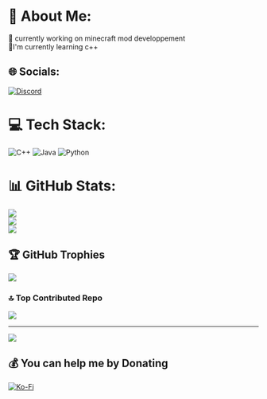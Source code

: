 # 💫 About Me:
🔭 currently working on minecraft mod developpement<br>🌱I'm currently learning c++


## 🌐 Socials:
[![Discord](https://img.shields.io/badge/Discord-%237289DA.svg?logo=discord&logoColor=white)](https://discord.gg/https://discord.gg/Y6Nye8U8) 

# 💻 Tech Stack:
![C++](https://img.shields.io/badge/c++-%2300599C.svg?style=flat&logo=c%2B%2B&logoColor=white) ![Java](https://img.shields.io/badge/java-%23ED8B00.svg?style=flat&logo=openjdk&logoColor=white) ![Python](https://img.shields.io/badge/python-3670A0?style=flat&logo=python&logoColor=ffdd54)
# 📊 GitHub Stats:
![](https://github-readme-stats.vercel.app/api?username=RodoFire&theme=dark&hide_border=false&include_all_commits=false&count_private=true)<br/>
![](https://github-readme-streak-stats.herokuapp.com/?user=RodoFire&theme=dark&hide_border=false)<br/>
![](https://github-readme-stats.vercel.app/api/top-langs/?username=RodoFire&theme=dark&hide_border=false&include_all_commits=false&count_private=true&layout=compact)

## 🏆 GitHub Trophies
![](https://github-profile-trophy.vercel.app/?username=RodoFire&theme=radical&no-frame=true&no-bg=false&margin-w=4)

### 🔝 Top Contributed Repo
![](https://github-contributor-stats.vercel.app/api?username=RodoFire&limit=5&theme=dark&combine_all_yearly_contributions=true)

---
[![](https://visitcount.itsvg.in/api?id=RodoFire&icon=0&color=0)](https://visitcount.itsvg.in)

  ## 💰 You can help me by Donating
  [![Ko-Fi](https://img.shields.io/badge/Ko--fi-F16061?style=for-the-badge&logo=ko-fi&logoColor=white)](https://ko-fi.com/https://ko-fi.com/rodofire) 

  
<!-- Proudly created with GPRM ( https://gprm.itsvg.in ) -->
